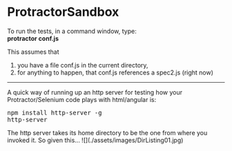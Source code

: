 # ProtractorSandbox

To run the tests, in a command window, type:<br>
<b>protractor conf.js</b>

This assumes that
<ol>
  <li> you have a file conf.js in the current directory, </li>
  <li> for anything to happen, that conf.js references a spec2.js (right now) </li>
</ol>
<hr/>
A quick way of running up an http server for testing how your Protractor/Selenium code plays with html/angular is:
<pre>
npm install http-server -g
http-server
</pre>
The http server takes its home directory to be the one from where you invoked it. So given this...
![](./assets/images/DirListing01.jpg)

